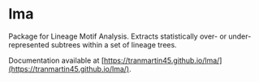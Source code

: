 # lma
Package for Lineage Motif Analysis. Extracts statistically over- or under- represented subtrees within a set of lineage trees.

Documentation available at [https://tranmartin45.github.io/lma/](https://tranmartin45.github.io/lma/).